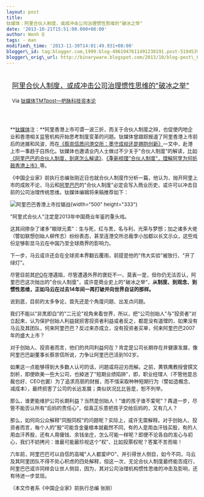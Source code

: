 ```yaml
--- 
layout: post 
title:
钛媒体：阿里合伙人制度，或成冲击公司治理惯性思维的"破冰之举" 
date: '2013-10-21T15:51:00.000+08:00' 
author: Wenh Q
tags: - man
modified\_time: '2013-11-30T14:01:49.931+08:00' 
blogger\_id: tag:blogger.com,1999:blog-4961947611491238191.post-5194539291913279332
blogger\_orig\_url: http://binaryware.blogspot.com/2013/10/blog-post\_6770.html
---
```

<div style="margin: 10px; padding: 5px;">

<div style="font-size: 18px;">

[阿里合伙人制度，或成冲击公司治理惯性思维的"破冰之举"](http://www.tmtpost.com/71530.html)

</div>

<div style="font-size: 13px;">

Via [钛媒体TMTpost—把脉科技资本论](http://www.tmtpost.com/)

</div>

</div>

<div style="font-size: 13px; padding: 15px 0 10px 10px;">

**[钛媒体](http://www.tmtpost.com/ "钛媒体")注：**阿里香港上市可谓一波三折，而关于合伙人制度之辩，也促使内地企业和香港相关监管机构开始思考制度变革的问题。钛媒体曾跟踪报道了阿里香港上市前后的进展和风波，而在[《蔡崇信质问港交所：墨守成规还是拥抱创新》](http://www.tmtpost.com/67192.html)一文中，赴港上市一事趋于白热化。钛媒体也邀请业内人士做过不少关于"合伙人制度"的解读，比如[《阿里巴巴的合伙人制度，到底怎么解读》](http://www.tmtpost.com/60781.html)、[《重新梳理"合伙人制度"，理解阿里为何折戟香港上市》](http://www.tmtpost.com/70377.html)等。

《中国企业家》前执行总编张刚近日也就合伙人制度作分析一篇，他认为，抛开阿里上市的成败不论，马云和[阿里巴巴](http://www.tmtpost.com/tag/%E9%98%BF%E9%87%8C%E5%B7%B4%E5%B7%B4 "查看 阿里巴巴 中的全部文章")的"合伙人制度"必定会写入商业历史，或许可以冲击目前的公司治理传统思维。钛媒体编辑将来稿推荐如下：

![](http://www.tmtpost.com/wp-content/uploads/2013/10/138118863726.jpg "阿里巴巴香港上市拉锯战"){width="500"
height="333"}



"阿里式合伙人"注定是2013年中国商业年鉴的重头戏。

这其间掺杂了诸多"眼球元素"：生与死，红与黑，名与利，光荣与梦想；加之诸多大佬（譬如联想创始人柳传志）纷纷表态，甚至连港交所总裁李小加都以长文示众，这些戏份足够彰显马云在中国乃至全球商界的影响力。

下一步，马云或许还会在全球资本界翻云覆雨，前提是他的"伟大实验"被放行、"开了绿灯"。

尽管目前其[IPO](http://www.tmtpost.com/tag/ipo "查看 IPO 中的全部文章")在港遇阻，尽管遭遇外界的褒贬不一、莫衷一是，但你仍无法否认，阿里巴巴这次抛出的"合伙人制度"，或许是商业史上的"破冰之举"，**从制度、到观念、到惯性思维，正如马云在过去14年间一再打破并向世界自证的那样。**

说到底，目前的太多争论，首先还是个角度问题、出发点问题。



我们不能以"非黑即白"的"二元论"视角来看世界，所以，把"公司创始人"与"投资者"对立起来，认为保护创始人利益就损害投资者利益或者反之，都是没有道理的，如果没有马云及其团队，何来阿里巴巴？反过来亦成立，没有投资者买单，何来阿里巴巴2007年的盛大上市？

对于创始人、投资者而言，他们的共同利益何在？肯定是公司长期存在并健康发展，像阿里巴巴副董事长蔡崇信所说，力争让阿里巴巴活到102岁。

如果这一点能够得到大多数人认可的话，问题或将迎刃而解。之前，黄铁鹰教授曾撰文剖析，即便欧美一些大公司，也掉进了"短期业绩陷阱"，即，职业经理人（不管他是总裁也好、CEO也罢）为了追求亮丽的财报，而不惜采取种种短期行为（譬如造概念、减成本），最终损害了公司的长远发展；类似状况比比皆是，恕不列举。

那么，谁更能维护公司长期利益？当然是创始人！"谁的孩子谁不爱呢"？再退一步，尽管不能否认所有"后妈的责任心"，但真正乐意把孩子交给后妈的，又有几人？

那么，如何向公众解释"同股同权"的问题呢？实际上，或许无需解释。对于创始人、投资者而言，每个人的"股"可能含金量根本就截然不同，有的人是用血汗钱买股，有的人用血汗养股，还有人用傻钱、余钱坐庄，怎么可能一样呢？即便不论各自的发心与初心，我们不妨拷问：谁最可能最珍视这个"权"、比如投票权呢？答案不言而喻！

六年前，阿里巴巴可以自信的高喊"人人都爱IPO"、并引得世人侧目，如今不同，马云及其阿里团队不得不处心积虑的四处解释，但这一次，无论合伙人制度最终能否成行，阿里巴巴或许同样会让世人侧目，因为，其对公司治理机构惯性思维的冲击及影响，还有待进一步显现。

（本文作者系《中国企业家》前执行总编 张刚）

</div>
